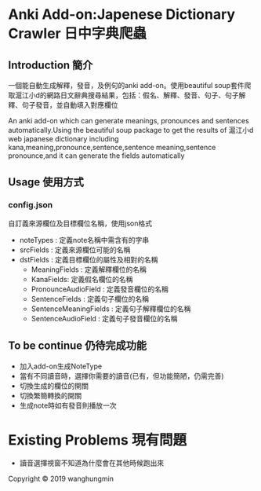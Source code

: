 # Anki Add-on:Japenese Dictionary Crawler 日中字典爬蟲


## Introduction 簡介

一個能自動生成解釋，發音，及例句的anki add-on。使用beautiful soup套件爬取滬江小d的網路日文辭典搜尋結果，包括：假名、解釋、發音、句子、句子解釋、句子發音，並自動填入對應欄位

An anki add-on which can generate meanings, pronounces and sentences automatically.Using the beautiful soup package to get the results of 滬江小d web japanese dictionary including kana,meaning,pronounce,sentence,sentence meaning,sentence pronounce,and it can generate the fields automatically

## Usage 使用方式
### config.json
自訂義來源欄位及目標欄位名稱，使用json格式
* noteTypes : 定義note名稱中需含有的字串
* srcFields : 定義來源欄位可能的名稱
* dstFields : 定義目標欄位的屬性及相對的名稱
    * MeaningFields : 定義解釋欄位的名稱
    * KanaFields: 定義假名欄位的名稱
    * PronounceAudioField : 定義發音欄位的名稱
    * SentenceFields : 定義句子欄位的名稱
    * SentenceMeaningFields : 定義句子解釋欄位的名稱
    * SentenceAudioField : 定義句子發音欄位的名稱


## To be continue 仍待完成功能
* 加入add-on生成NoteType
* 當有不同讀音時，選擇你需要的讀音(已有，但功能簡陋，仍需完善)
* 切換生成的欄位的開關
* 切換繁簡轉換的開關
* 生成note時如有發音則播放一次

# Existing Problems 現有問題
* 讀音選擇視窗不知道為什麼會在其他時候跑出來

Copyright © 2019 wanghungmin 